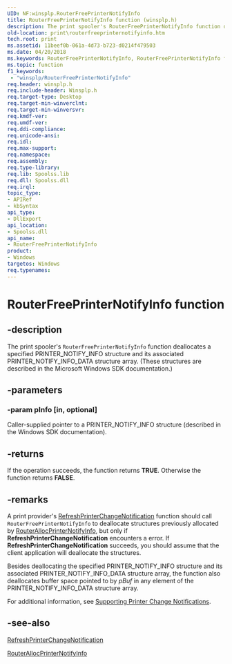```yaml
---
UID: NF:winsplp.RouterFreePrinterNotifyInfo
title: RouterFreePrinterNotifyInfo function (winsplp.h)
description: The print spooler's RouterFreePrinterNotifyInfo function deallocates a specified PRINTER_NOTIFY_INFO structure and its associated PRINTER_NOTIFY_INFO_DATA structure array.
old-location: print\routerfreeprinternotifyinfo.htm
tech.root: print
ms.assetid: 11beef0b-061a-4d73-b723-d0214f479503
ms.date: 04/20/2018
ms.keywords: RouterFreePrinterNotifyInfo, RouterFreePrinterNotifyInfo function [Print Devices], print.routerfreeprinternotifyinfo, spoolfnc_7ae0296f-8bfe-4ee3-b621-1d1582deafdf.xml, winsplp/RouterFreePrinterNotifyInfo
ms.topic: function
f1_keywords:
 - "winsplp/RouterFreePrinterNotifyInfo"
req.header: winsplp.h
req.include-header: Winsplp.h
req.target-type: Desktop
req.target-min-winverclnt: 
req.target-min-winversvr: 
req.kmdf-ver: 
req.umdf-ver: 
req.ddi-compliance: 
req.unicode-ansi: 
req.idl: 
req.max-support: 
req.namespace: 
req.assembly: 
req.type-library: 
req.lib: Spoolss.lib
req.dll: Spoolss.dll
req.irql: 
topic_type:
- APIRef
- kbSyntax
api_type:
- DllExport
api_location:
- Spoolss.dll
api_name:
- RouterFreePrinterNotifyInfo
product:
- Windows
targetos: Windows
req.typenames: 
---
```


# RouterFreePrinterNotifyInfo function


## -description


The print spooler's <code>RouterFreePrinterNotifyInfo</code> function deallocates a specified PRINTER_NOTIFY_INFO structure and its associated PRINTER_NOTIFY_INFO_DATA structure array. (These structures are described in the Microsoft Windows SDK documentation.)


## -parameters




### -param pInfo [in, optional]

Caller-supplied pointer to a PRINTER_NOTIFY_INFO structure (described in the Windows SDK documentation).


## -returns



If the operation succeeds, the function returns <b>TRUE</b>. Otherwise the function returns <b>FALSE</b>.




## -remarks



A print provider's <a href="https://docs.microsoft.com/previous-versions/ff561930(v=vs.85)">RefreshPrinterChangeNotification</a> function should call <code>RouterFreePrinterNotifyInfo</code> to deallocate structures previously allocated by <a href="https://docs.microsoft.com/windows-hardware/drivers/ddi/content/winsplp/nf-winsplp-routerallocprinternotifyinfo">RouterAllocPrinterNotifyInfo</a>, but only if <b>RefreshPrinterChangeNotification</b> encounters a error. If <b>RefreshPrinterChangeNotification</b> succeeds, you should assume that the client application will deallocate the structures.

Besides deallocating the specified PRINTER_NOTIFY_INFO structure and its associated PRINTER_NOTIFY_INFO_DATA structure array, the function also deallocates buffer space pointed to by <i>pBuf</i> in any element of the PRINTER_NOTIFY_INFO_DATA structure array.

For additional information, see <a href="https://docs.microsoft.com/windows-hardware/drivers/print/supporting-printer-change-notifications">Supporting Printer Change Notifications</a>.




## -see-also




<a href="https://docs.microsoft.com/previous-versions/ff561930(v=vs.85)">RefreshPrinterChangeNotification</a>



<a href="https://docs.microsoft.com/windows-hardware/drivers/ddi/content/winsplp/nf-winsplp-routerallocprinternotifyinfo">RouterAllocPrinterNotifyInfo</a>
 

 

